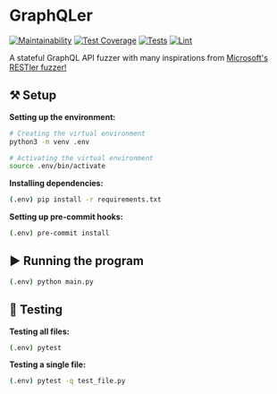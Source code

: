 # GraphQLer

[![Maintainability](https://api.codeclimate.com/v1/badges/a34db44e691904955ded/maintainability)](https://codeclimate.com/github/omar2535/GraphQLer/maintainability)
[![Test Coverage](https://api.codeclimate.com/v1/badges/a34db44e691904955ded/test_coverage)](https://codeclimate.com/github/omar2535/GraphQLer/test_coverage)
[![Tests](https://github.com/omar2535/GraphQLer/actions/workflows/tests.yml/badge.svg?branch=main)](https://github.com/omar2535/GraphQLer/actions/workflows/tests.yml)
[![Lint](https://github.com/omar2535/GraphQLer/actions/workflows/lint.yml/badge.svg)](https://github.com/omar2535/GraphQLer/actions/workflows/lint.yml)

A stateful GraphQL API fuzzer with many inspirations from [Microsoft's RESTler fuzzer!](https://github.com/microsoft/restler-fuzzer)

## ⚒ Setup

**Setting up the environment:**

```sh
# Creating the virtual environment
python3 -m venv .env

# Activating the virtual environment
source .env/bin/activate
```

**Installing dependencies:**

```sh
(.env) pip install -r requirements.txt
```

**Setting up pre-commit hooks:**

```sh
(.env) pre-commit install
```

## ▶ Running the program

```sh
(.env) python main.py
```

## 🧪 Testing

**Testing all files:**

```sh
(.env) pytest
```

**Testing a single file:**

```sh
(.env) pytest -q test_file.py
```

